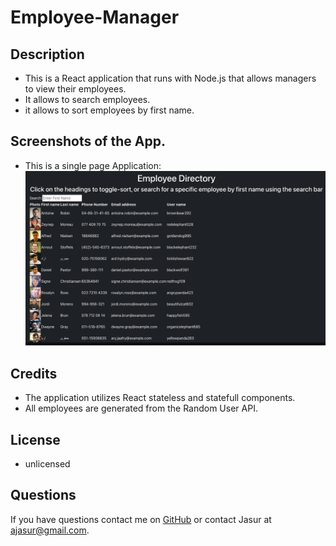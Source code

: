 # Employee-Manager

## Description 
* This is a React application that runs with Node.js that allows managers to view their employees.
* It allows to search employees.
* it allows to sort employees by first name.


## Screenshots of the App.

* This is a single page Application: 
![alt text](./public/eedir.png)



## Credits

* The application utilizes React stateless and statefull components.
* All employees are generated from the Random User API.

## License

* unlicensed


## Questions

If you have questions contact me on [GitHub](https://jamirov.github.io/) or contact Jasur at ajasur@gmail.com.